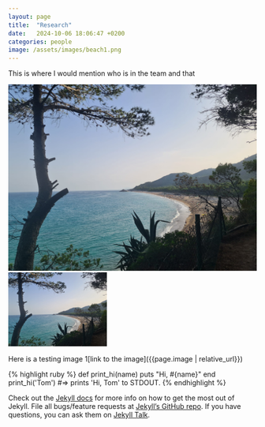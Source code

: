 ```yaml
---
layout: page
title:  "Research"
date:   2024-10-06 18:06:47 +0200
categories: people
image: /assets/images/beach1.png
---
```

This is where I would mention who is in the team and that

![image](https://github.com/sebastianduchene/sebastianduchene.github.io/blob/main/docs/assets/images/beach1.jpeg?raw=true)
<img src="https://github.com/sebastianduchene/sebastianduchene.github.io/blob/main/docs/assets/images/beach1.jpeg?raw=true" alt="image_test2" width="200"/>

Here is a testing image 1[link to the image]({{page.image | relative_url}})


{% highlight ruby %}
def print_hi(name)
  puts "Hi, #{name}"
end
print_hi('Tom')
#=> prints 'Hi, Tom' to STDOUT.
{% endhighlight %}

Check out the [Jekyll docs][jekyll-docs] for more info on how to get the most out of Jekyll. File all bugs/feature requests at [Jekyll’s GitHub repo][jekyll-gh]. If you have questions, you can ask them on [Jekyll Talk][jekyll-talk].

[jekyll-docs]: https://jekyllrb.com/docs/home
[jekyll-gh]:   https://github.com/jekyll/jekyll
[jekyll-talk]: https://talk.jekyllrb.com/
